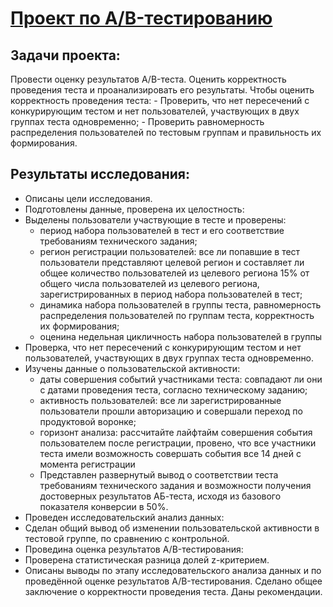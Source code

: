 # [Проект по А/B-тестированию](https://github.com/janemo7/Study-projects/blob/master/final/test/test.ipynb)
## Задачи проекта:
Провести оценку результатов A/B-теста. 
Оценить корректность проведения теста и проанализировать его результаты.
Чтобы оценить корректность проведения теста:
    - Проверить, что нет пересечений с конкурирующим тестом и нет пользователей, участвующих в двух группах теста одновременно;
    - Проверить равномерность распределения пользователей по тестовым группам и правильность их формирования.
## Результаты исследования:
 - Описаны цели исследования.
 - Подготовлены данные, проверена их целостность:
 - Выделены пользователи участвующие в тесте и проверены:
    * период набора пользователей в тест и его соответствие требованиям технического задания;
    * регион регистрации пользователей: все ли попавшие в тест пользователи представляют целевой регион и составляет ли общее количество пользователей из целевого региона 15% от общего числа пользователей из целевого региона, зарегистрированных в период набора пользователей в тест;
    * динамика набора пользователей в группы теста, равномерность распределения пользователей по группам теста, корректность их формирования;
    * оценина недельная цикличность набора пользователей в группы
 - Проверка, что нет пересечений с конкурирующим тестом и нет пользователей, участвующих в двух группах теста одновременно.
 - Изучены данные о пользовательской активности:
    * даты совершения событий участниками теста: совпадают ли они с датами проведения теста, согласно техническому заданию;
    * активность пользователей: все ли зарегистрированные пользователи прошли авторизацию и совершали переход по продуктовой воронке; 
    * горизонт анализа: рассчитайте лайфтайм совершения события пользователем после регистрации, провено, что все участники теста имели возможность совершать события все 14 дней с момента регистрации
    * Представлен развернутый вывод о соответствии теста требованиям технического задания и возможности получения достоверных результатов АБ-теста, исходя из базового показателя конверсии в 50%.
 - Проведен исследовательский анализ данных:
 - Сделан общий вывод об изменении пользовательской активности в тестовой группе, по сравнению с контрольной.
 - Проведина оценка результатов A/B-тестирования:
 - Проверена статистическая разница долей z-критерием.
 - Описаны выводы по этапу исследовательского анализа данных и по проведённой оценке результатов A/B-тестирования. Сделано общее заключение о корректности проведения теста. Даны рекомендации.